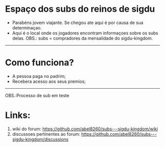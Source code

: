 # Espaço dos subs do reinos de sigdu
 - Parabéns jovem viajante. Se chegou ate aqui é por causa  de sua determinaçao.
 - Aqui é o local onde os jogadores encontram informaçoes sobre os subs delas.
 OBS.: subs = compradores da mensalidade do sigdu-kingdom.   
 
---

# Como funciona? 
- A pessoa paga no padrim;
- Recebera acesso aos seus premios;

---

OBS.:Processo de sub em teste           
# Links:
1. wiki do forum: https://github.com/abel8260/subs---sigdu-kingdom/wiki
2. discussoes pertinentes ao forum: https://github.com/abel8260/subs---sigdu-kingdom/discussions
